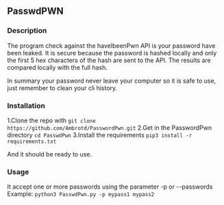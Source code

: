 ## PasswdPWN

### Description

The program check against the haveIbeenPwn API is your password have been leaked.
It is secure because the password is hashed locally and only the first 5 hex characters of the hash are sent to the API.
The results are compared locally with the full hash.

In summary your password never leave your computer so it is safe to use, just remember to clean your cli history.

### Installation

1.Clone the repo with ``git clone https://github.com/Ambrotd/PasswordPwn.git``
2.Get in the PasswordPwn directory ``cd PasswdPwn``
3.Install the requirements ``pip3 install -r requirements.txt``

And it should be ready to use.

### Usage

It accept one or more passwords using the parameter -p or --passwords
Example: ``python3 PasswdPwn.py -p mypass1 mypass2``